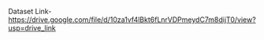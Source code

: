 Dataset Link- https://drive.google.com/file/d/10za1vf4lBkt6fLnrVDPmeydC7m8dijT0/view?usp=drive_link
